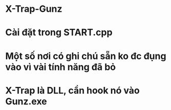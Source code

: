 # X-Trap-Gunz
# Cài đặt trong START.cpp
# Một số nơi có ghi chú sẵn ko đc đụng vào vì vài tính năng đã bỏ
# X-Trap là DLL, cần hook nó vào Gunz.exe
